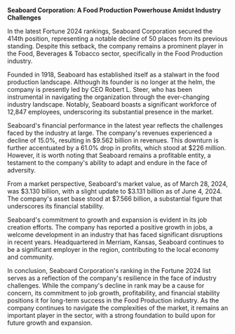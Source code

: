 **Seaboard Corporation: A Food Production Powerhouse Amidst Industry Challenges**

In the latest Fortune 2024 rankings, Seaboard Corporation secured the 414th position, representing a notable decline of 50 places from its previous standing. Despite this setback, the company remains a prominent player in the Food, Beverages & Tobacco sector, specifically in the Food Production industry.

Founded in 1918, Seaboard has established itself as a stalwart in the food production landscape. Although its founder is no longer at the helm, the company is presently led by CEO Robert L. Steer, who has been instrumental in navigating the organization through the ever-changing industry landscape. Notably, Seaboard boasts a significant workforce of 12,847 employees, underscoring its substantial presence in the market.

Seaboard's financial performance in the latest year reflects the challenges faced by the industry at large. The company's revenues experienced a decline of 15.0%, resulting in $9.562 billion in revenues. This downturn is further accentuated by a 61.0% drop in profits, which stood at $226 million. However, it is worth noting that Seaboard remains a profitable entity, a testament to the company's ability to adapt and endure in the face of adversity.

From a market perspective, Seaboard's market value, as of March 28, 2024, was $3.130 billion, with a slight update to $3.131 billion as of June 4, 2024. The company's asset base stood at $7.566 billion, a substantial figure that underscores its financial stability.

Seaboard's commitment to growth and expansion is evident in its job creation efforts. The company has reported a positive growth in jobs, a welcome development in an industry that has faced significant disruptions in recent years. Headquartered in Merriam, Kansas, Seaboard continues to be a significant employer in the region, contributing to the local economy and community.

In conclusion, Seaboard Corporation's ranking in the Fortune 2024 list serves as a reflection of the company's resilience in the face of industry challenges. While the company's decline in rank may be a cause for concern, its commitment to job growth, profitability, and financial stability positions it for long-term success in the Food Production industry. As the company continues to navigate the complexities of the market, it remains an important player in the sector, with a strong foundation to build upon for future growth and expansion.